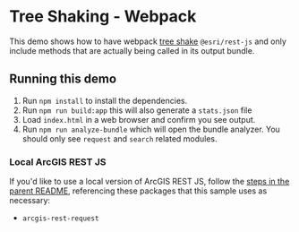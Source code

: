 # Tree Shaking - Webpack

This demo shows how to have webpack [tree shake](https://rollupjs.org/guide/en#tree-shaking) `@esri/rest-js` and only include methods that are actually being called in its output bundle.

## Running this demo

1. Run `npm install` to install the dependencies.
1. Run `npm run build:app` this will also generate a `stats.json` file
1. Load `index.html` in a web browser and confirm you see output.
1. Run `npm run analyze-bundle` which will open the bundle analyzer. You should only see `request` and `search` related modules.

### Local ArcGIS REST JS

If you'd like to use a local version of ArcGIS REST JS, follow the [steps in the parent README](../README.md#local-arcgis-rest-js-npm), referencing these packages that this sample uses as necessary:

- `arcgis-rest-request`
